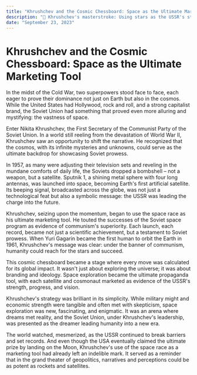 ```yaml
---
title: "Khrushchev and the Cosmic Chessboard: Space as the Ultimate Marketing Tool"
description: "🚀 Khrushchev's masterstroke: Using stars as the USSR's stage to outshine rivals, casting a cosmic shadow and leaving foes guessing what's next. 🌌"
date: "September 23, 2023"
---
```


# Khrushchev and the Cosmic Chessboard: Space as the Ultimate Marketing Tool

In the midst of the Cold War, two superpowers stood face to face, each eager to prove their dominance not just on Earth but also in the cosmos. While the United States had Hollywood, rock and roll, and a strong capitalist brand, the Soviet Union had something that proved even more alluring and mystifying: the vastness of space.

Enter Nikita Khrushchev, the First Secretary of the Communist Party of the Soviet Union. In a world still reeling from the devastation of World War II, Khrushchev saw an opportunity to shift the narrative. He recognized that the cosmos, with its infinite mysteries and unknowns, could serve as the ultimate backdrop for showcasing Soviet prowess.

In 1957, as many were adjusting their television sets and reveling in the mundane comforts of daily life, the Soviets dropped a bombshell – not a weapon, but a satellite. Sputnik 1, a shining metal sphere with four long antennas, was launched into space, becoming Earth's first artificial satellite. Its beeping signal, broadcasted across the globe, was not just a technological feat but also a symbolic message: the USSR was leading the charge into the future.

Khrushchev, seizing upon the momentum, began to use the space race as his ultimate marketing tool. He touted the successes of the Soviet space program as evidence of communism's superiority. Each launch, each record, became not just a scientific achievement, but a testament to Soviet prowess. When Yuri Gagarin became the first human to orbit the Earth in 1961, Khrushchev's message was clear: under the banner of communism, humanity could reach for the stars and succeed.

This cosmic chessboard became a stage where every move was calculated for its global impact. It wasn't just about exploring the universe; it was about branding and ideology. Space exploration became the ultimate propaganda tool, with each satellite and cosmonaut marketed as evidence of the USSR's strength, progress, and vision.

Khrushchev's strategy was brilliant in its simplicity. While military might and economic strength were tangible and often met with skepticism, space exploration was new, fascinating, and enigmatic. It was an arena where dreams met reality, and the Soviet Union, under Khrushchev's leadership, was presented as the dreamer leading humanity into a new era.

The world watched, mesmerized, as the USSR continued to break barriers and set records. And even though the USA eventually claimed the ultimate prize by landing on the Moon, Khrushchev's use of the space race as a marketing tool had already left an indelible mark. It served as a reminder that in the grand theater of geopolitics, narratives and perceptions could be as potent as rockets and satellites.
